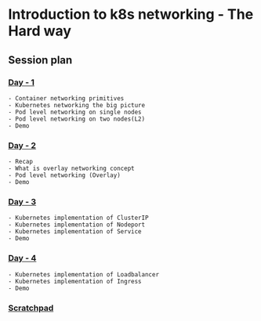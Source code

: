 # Introduction to k8s networking - The Hard way

## Session plan
### [Day - 1](README-day1.md)
	- Container networking primitives
	- Kubernetes networking the big picture
	- Pod level networking on single nodes
	- Pod level networking on two nodes(L2)
	- Demo
### [Day - 2]((README-day2.md))
	- Recap
	- What is overlay networking concept
	- Pod level networking (Overlay)
	- Demo
### [Day - 3](README-day3.md)
	- Kubernetes implementation of ClusterIP
	- Kubernetes implementation of Nodeport
	- Kubernetes implementation of Service
	- Demo
### [Day - 4](README-day4.md)
	- Kubernetes implementation of Loadbalancer
	- Kubernetes implementation of Ingress
	- Demo
### [Scratchpad](scratch.md)